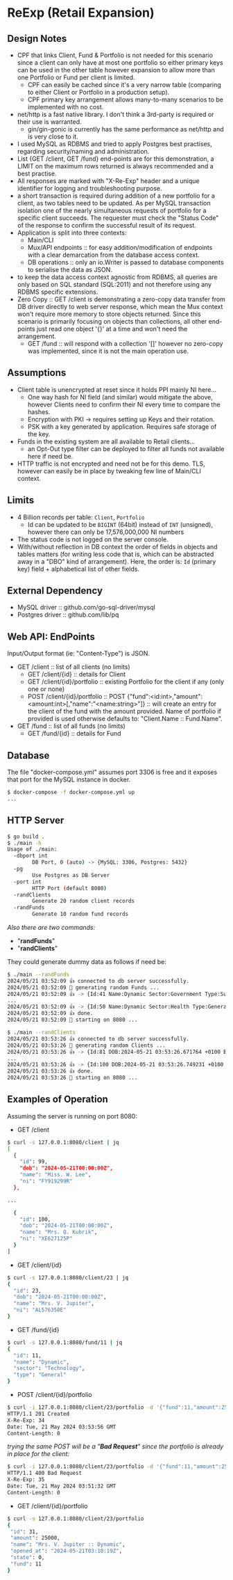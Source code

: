 # ReExp (Retail Expansion)

## Design Notes

- CPF that links Client, Fund & Portfolio is not needed for this scenario since a client can only have at most one portfolio so either primary keys can be used in the other table however expansion to allow more than one Portfolio or Fund per client is limited.
  - CPF can easily be cached since it's a very narrow table (comparing to either Client or Portfolio in a production setup).
  - CPF primary key arrangement allows many-to-many scenarios to be implemented with no cost.
- net/http is a fast native library. I don't think a 3rd-party is required or their use is warranted.
  - gin/gin-gonic is currently has the same performance as net/http and is very close to it.
- I used MySQL as RDBMS and tried to apply Postgres best practises, regarding security/naming and administration.
- List {GET /client, GET /fund} end-points are for this demonstration, a LIMIT on the maximum rows returned is always recommended and a best practise.
- All responses are marked with "X-Re-Exp" header and a unique identifier for logging and troubleshooting purpose.
- a short transaction is required during addition of a new portfolio for a client, as two tables need to be updated. As per MySQL transaction isolation one of the nearly simultaneous requests of portfolio for a specific client succeeds. The requester must check the "Status Code" of the response to confirm the successful result of its request.
- Application is split into three contexts:
  - Main/CLI
  - Mux/API endpoints :: for easy addition/modification of endpoints with a clear demarcation from the database access context.
  - DB operations :: only an io.Writer is passed to database components to serialise the data as JSON.
- to keep the data access context agnostic from RDBMS, all queries are only based on SQL standard (SQL:2011) and not therefore using any RDBMS specific extensions.
- Zero Copy :: GET /client is demonstrating a zero-copy data transfer from DB driver directly to web server response, which mean the Mux context won't require more memory to store objects returned. Since this scenario is primarily focusing on objects than collections, all other end-points just read one object '{}' at a time and won't need the arrangement.
  - GET /fund :: will respond with a collection '[]' however no zero-copy was implemented, since it is not the main operation use.

## Assumptions

- Client table is unencrypted at reset since it holds PPI mainly NI here...
  - One way hash for NI field (and similar) would mitigate the above, however Clients need to confirm their NI every time to compare the hashes.
  - Encryption with PKI -> requires setting up Keys and their rotation.
  - PSK with a key generated by application. Requires safe storage of the key.
- Funds in the existing system are all available to Retail clients...
  - an Opt-Out type filter can be deployed to filter all funds not available here if need be.
- HTTP traffic is not encrypted and need not be for this demo. TLS, however can easily be in place by tweaking few line of Main/CLI context.

## Limits

- 4 Billion records per table: `Client`, `Portfolio`
  - Id can be updated to be `BIGINT` (64bit) instead of `INT` (unsigned), however there can only be 17,576,000,000 NI numbers
- The status code is not logged on the server console.
- With/without reflection in DB context the order of fields in objects and tables matters (for writing less code that is, which can be abstracted away in a "DBO" kind of arrangement). Here, the order is: `Id` (primary key) field + alphabetical list of other fields.

## External Dependency

- MySQL driver :: github.com/go-sql-driver/mysql
- Postgres driver :: github.com/lib/pq

## Web API: EndPoints

Input/Output format (ie: "Content-Type") is JSON.

- GET /client :: list of all clients (no limits)
  - GET /client/{id} :: details for Client
  - GET /client/{id}/portfolio :: existing Portfolio for the client if any (only one or none)
  - POST /client/{id}/portfolio :: POST {"fund":\<id:int\>,"amount":\<amount:int\>[,"name":"\<name:string\>"]} :: will create an entry for the client of the fund with the amount provided. Name of portfolio if provided is used otherwise defaults to: "Client.Name :: Fund.Name".
- GET /fund :: list of all funds (no limits)
  - GET /fund/{id} :: details for Fund

## Database

The file "docker-compose.yml" assumes port 3306 is free and it exposes that port for the MySQL instance in docker.

```bash
$ docker-compose -f docker-compose.yml up
...
```

## HTTP Server

```bash
$ go build .
$ ./main -h
Usage of ./main:
  -dbport int
        DB Port, 0 (auto) -> {MySQL: 3306, Postgres: 5432}
  -pg
        Use Postgres as DB Server
  -port int
        HTTP Port (default 8080)
  -randClients
        Generate 20 random client records
  -randFunds
        Generate 10 random fund records
```

*Also there are two commands:*

- "**randFunds**"
- "**randClients**"

They could generate dummy data as follows if need be:

```bash
$ ./main --randFunds
2024/05/21 03:52:09 👍 connected to db server successfully.
2024/05/21 03:52:09 📀 generating random Funds ...
2024/05/21 03:52:09 👍 -> {Id:41 Name:Dynamic Sector:Government Type:Sustainable}
...
2024/05/21 03:52:09 👍 -> {Id:50 Name:Dynamic Sector:Health Type:General}
2024/05/21 03:52:09 👍 done.
2024/05/21 03:52:09 📀 starting on 8080 ...
```

```bash
$ ./main --randClients
2024/05/21 03:53:26 👍 connected to db server successfully.
2024/05/21 03:53:26 📀 generating random Clients ...
2024/05/21 03:53:26 👍 -> {Id:81 DOB:2024-05-21 03:53:26.671764 +0100 BST m=+0.004837732 Name:Mr. I. Spark NI:KB617936J}
...
2024/05/21 03:53:26 👍 -> {Id:100 DOB:2024-05-21 03:53:26.749231 +0100 BST m=+0.082304687 Name:Mrs. Q. Kubrik NI:XE627125P}
2024/05/21 03:53:26 👍 done.
2024/05/21 03:53:26 📀 starting on 8080 ...
```

## Examples of Operation

Assuming the server is running on port 8080:

- GET /client

```bash
$ curl -s 127.0.0.1:8080/client | jq
[
  {
    "id": 99,
    "dob": "2024-05-21T00:00:00Z",
    "name": "Miss. W. Lee",
    "ni": "FY919299R"
  },

...

  {
    "id": 100,
    "dob": "2024-05-21T00:00:00Z",
    "name": "Mrs. Q. Kubrik",
    "ni": "XE627125P"
  }
]
```

- GET /client/{id}

```bash
$ curl -s 127.0.0.1:8080/client/23 | jq
{
  "id": 23,
  "dob": "2024-05-21T00:00:00Z",
  "name": "Mrs. V. Jupiter",
  "ni": "AL576358E"
}
```

- GET /fund/{id}

```bash
$ curl -s 127.0.0.1:8080/fund/11 | jq
{
  "id": 11,
  "name": "Dynamic",
  "sector": "Technology",
  "type": "General"
}
```

- POST /client/{id}/portfolio

```bash
$ curl -i 127.0.0.1:8080/client/23/portfolio -d '{"fund":11,"amount":25000}'
HTTP/1.1 201 Created
X-Re-Exp: 34
Date: Tue, 21 May 2024 03:53:56 GMT
Content-Length: 0

```

*trying the same POST will be a "**Bad Request**" since the portfolio is already in place for the client:*

```bash
$ curl -i 127.0.0.1:8080/client/23/portfolio -d '{"fund":11,"amount":25000}'
HTTP/1.1 400 Bad Request
X-Re-Exp: 35
Date: Tue, 21 May 2024 03:51:32 GMT
Content-Length: 0

```

- GET /client/{id}/portfolio

```bash
$ curl -s 127.0.0.1:8080/client/23/portfolio
{
 "id": 31,
 "amount": 25000,
 "name": "Mrs. V. Jupiter :: Dynamic",
 "opened_at": "2024-05-21T03:10:19Z",
 "state": 0,
 "fund": 11
}
```
